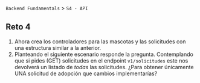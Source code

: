 `Backend Fundamentals` > `S4 - API` 

## Reto 4

1. Ahora crea los controladores para las mascotas y las solicitudes con una estructura similar a la anterior.
2.  Planteando el siguiente escenario responde la pregunta.
Contemplando que si pides (GET) solicitudes en el endpoint `v1/solicitudes` este nos devolverá un listado de *todas* las solicitudes.
¿Para obtener únicamente UNA solicitud de adopción que cambios implementarías?